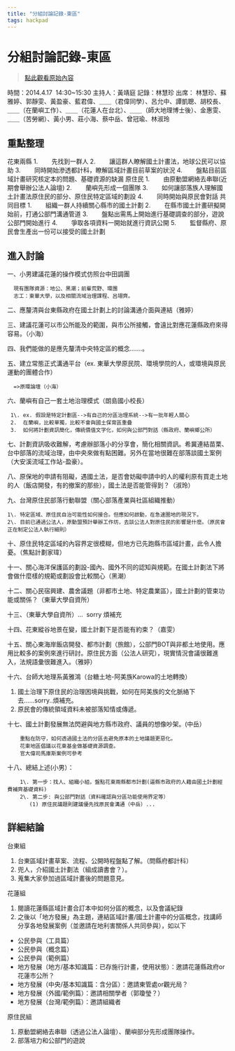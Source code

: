 ```yaml
---
title: "分組討論記錄-東區"
tags: hackpad
---
```


# 分組討論記錄-東區

> [點此觀看原始內容](https://g0v.hackpad.tw/CXeUYvOBYMd)

時間：2014.4.17  14:30~15:30
主持人：黃靖庭
記錄：林慧珍
出席：
林慧珍、蘇雅婷、郭靜雯、黃盈豪、藍君偉、＿＿（君偉同學）、呂允中、譚凱聰、胡校長、＿＿（在蘭嶼工作）、＿＿（花蓮人在台北）、＿＿（師大地理博士後）、金惠雯、＿＿（苦勞網）、黃小男、莊小海、蔡中岳、曾冠瑜、林淑玲

## 重點整理


花東兩縣
1.        先找到一群人
2.        讓這群人瞭解國土計畫法，地球公民可以協助
3.        同時開始滲透都計科，瞭解區域計畫目前草案的狀況
4.        盤點目前區域計畫研究核定本的問題、基礎資源的缺漏
原住民
1.        由原動盟網絡去串聯(近期會舉辦公法人論壇)
2.        蘭嶼先形成一個團隊
3.        如何讓部落族人理解國土計畫法原住民的部分、原住民特定區域的劃設
4.        同時開始與原民會對話
共同目標
1.        組織一群人持續關心縣市的國土計劃
2.        在縣市國土計畫研擬開始前，打通公部門溝通管道
3.        盤點出需馬上開始進行基礎調查的部分，遊說公部門開始進行
4.        爭取各項資料一開始就進行資訊公開
5.        監督縣府、原民會生產出一份可以接受的國土計劃

## 進入討論


一、小男建議花蓮的操作模式仿照台中田調團
```
  現有團隊資源：地公、黑潮；前輩荒野、環團
  志工：東華大學，以及相關流域治理課程、呂翊齊。

```
二、應釐清與台東縣政府在國土計劃上的討論溝通介面與連結（雅婷）

三、建議花蓮可以市公所能及的範圍，與市公所接觸，會遠比對應花蓮縣政府來得容易。（小海）

四、我們能做的是應先釐清中央特定區的概念.......。

五、建立常態正式溝通平台（ex. 東華大學原民院、環境學院的人，或環境與原民運動的團體合作）
```
  =>原環論壇（小海）
```
六、蘭嶼有自己一套土地治理模式（朗島國小校長）
```
 1\. ex. 假設是特定計劃區-->有自己的分區治理系統-->有一批年輕人關心
 2.  在蘭嶼，比較單獨，比較不會與國土保育區重疊
 3.  如何將計劃資訊簡化，傳統價值文字化，如何與公部門對話（縣政府、蘭嶼鄉公所）

```
七、計劃資訊吸收難解，考慮辦部落小的分享會，簡化相關資訊。希冀連結苗栗、台中部落的流域治理，由中央來做有點困難。另外在當地很難在部落談國土案例（大安溪流域工作站-盈豪）。

八、原保地的申請有阻礙，遇國土法，是否會妨礙申請中的人的權利原有買走土地的人（飯店開發，有的撤案的那些），國土法是否能管得到？（淑玲）

九、台灣原住民部落行動聯盟（關心部落產業與社區組織推動）
```
1\. 特定區域、原住民自治可能性如何接合。但應如何啟動，在急速圈地的現況下。
2\. 目前已通過公法人，原動盟預計舉辦工作坊，去談公法人對原住民的影響是什麼。（原民會正在制定公法人執行細則）

```
十、原住民特定區域的內容界定很模糊，但地方已先跑縣市區域計畫，此令人擔憂。（焦點計劃家瑋）

十一、關心海洋保護區的劃設-國內、國外不同的認知與規範。在國土計劃法下將會做什麼樣的規範或劃設會比較關心（黑潮）

十二、關心民宿興建、農舍議題（非都市土地、特定農業區），國土計劃的管束功能或關係？（東華大學自資所）

十三、（東華大學自資所）...  sorry 煩補充

十四、花東縱谷地景在變，國土計劃下是否能有約束？（嘉雯）

十五、關心東海岸飯店開發、都市計劃（旅館），公部門BOT與非都土地使用。應用比較多的案例來進行研討。原住民方面（公法人研究），現實情況會議很難進入，法規語彙很難進入。（雅婷）

十六、台師大地理系黃雅鴻（台糖土地-阿美族Karowa的土地轉換）
1.  國土治理下原住民的治理困境與挑戰，如何在阿美族的文化脈絡下去......sorry..煩補充。
2.  原民會的傳統領域資料未被部落知情或傳遞。

十七、國土計劃發展無法閃避與地方縣市政府、議員的想像吵架。(中岳）
```
    重點在防守，如何透過國土法的分區去避免原本的土地議題更惡化。
    花東地區倡議以花東基金做基礎資源調查。
    官大偉司馬庫斯案例可參考

```
十八、總結上述(小男）：
```
    1\. 第一步：找人、組織小組，盤點花東兩縣都市計劃(逼縣市政府的人藉由國土計劃經費補齊基礎資料)
    2\. 第二步: 與公部門對話（資料確認與分區功能使用界定等）
       (1) 原住民議題則建議優先找原民會溝通（中岳）...

```
## 詳細結論


台東組
1.  台東區域計畫草案、流程、公開時程盤點了解。（問縣府都計科）
2.  兜人，介紹國土計劃法（組成讀書會？）。
3.  蒐集大家參加過區域計畫後的問題意見。

花蓮組
1.  閱讀花蓮縣區域計畫合訂本中如何分區的概念，以及會議紀錄
2.  之後以「地方發展」為主題，連結區域計畫/國土計畫中的分區概念，找講師分享各地發展案例（並邀請在地利害關係人共同參與），如以下
- 公民參與（工具篇）
- 公民參與（概念篇）
- 公民參與（範例篇）
- 地方發展（地方/基本知識篇：已存施行計畫，使用狀態）：邀請花蓮縣政府or花蓮市公所？
- 地方發展（中央/基本知識篇：含分區）：邀請東管處or觀光局？
- 地方發展（外國/範例篇）：邀請相關學者（郭瓊瑩？）
- 地方發展（台灣/範例篇）：邀請組織者

原住民組
1.  原動盟網絡去串聯（透過公法人論壇）、蘭嶼部分先形成團隊操作。
2.  部落培力和公部門的遊說



